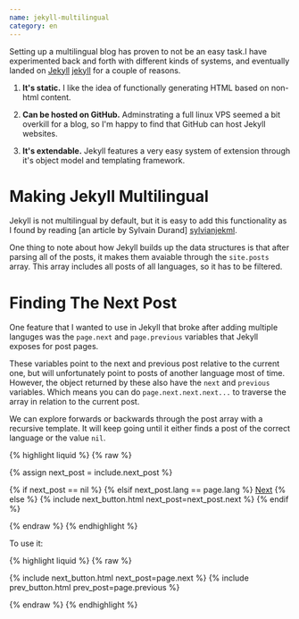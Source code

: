 ```yaml
---
name: jekyll-multilingual
category: en
---
```


Setting up a multilingual blog has proven to not be an easy task.I have
experimented back and forth with different kinds of systems, and eventually
landed on [Jekyll] [jekyll] for a couple of reasons.

1. **It's static.**
	I like the idea of functionally generating HTML based on non-html content.

2. **Can be hosted on GitHub.**
	Adminstrating a full linux VPS seemed a bit overkill for a blog, so I'm
happy to find that GitHub can host Jekyll websites. 

3. **It's extendable.**
	Jekyll features a very easy system of extension through it's object model
and templating framework.

Making Jekyll Multilingual
==========================

Jekyll is not multilingual by default, but it is easy to add this
functionality as I found by reading [an article by Sylvain Durand]
[sylvianjekml]. 

One thing to note about how Jekyll builds up the data structures is that after
parsing all of the posts, it makes them avaiable through the `site.posts` array.
This array includes all posts of all languages, so it has to be filtered.


Finding The Next Post
=====================

One feature that I wanted to use in Jekyll that broke after adding multiple
languges was the `page.next` and `page.previous` variables that Jekyll exposes
for post pages.

These variables point to the next and previous post relative to the current one,
but will unfortunately point to posts of another language  most of time.
However, the object returned by these also have the `next` and `previous`
variables. Which means you can do `page.next.next.next...` to traverse the
array in relation to the current post.

We can explore forwards or backwards through the post array with a recursive
template. It will keep going until it either finds a post of the correct
language or the value `nil`.
 
{% highlight liquid %}
{% raw %}

{% assign next_post = include.next_post %}

{% if next_post == nil %}
	<!-- No next post -->
{% elsif next_post.lang == page.lang %}
	<a href="{{ next_post.url }}" >Next</a>
{% else %}
	{% include next_button.html next_post=next_post.next %}
{% endif %}

{% endraw %}
{% endhighlight %}

To use it:

{% highlight liquid %}
{% raw %}

{% include next_button.html next_post=page.next %}
{% include prev_button.html prev_post=page.previous %}

{% endraw %}
{% endhighlight %}


[jekyll]: http://jekyllrb.com
[sylvianjekml]: http://sylvaindurand.org/making-jekyll-multilingual/
